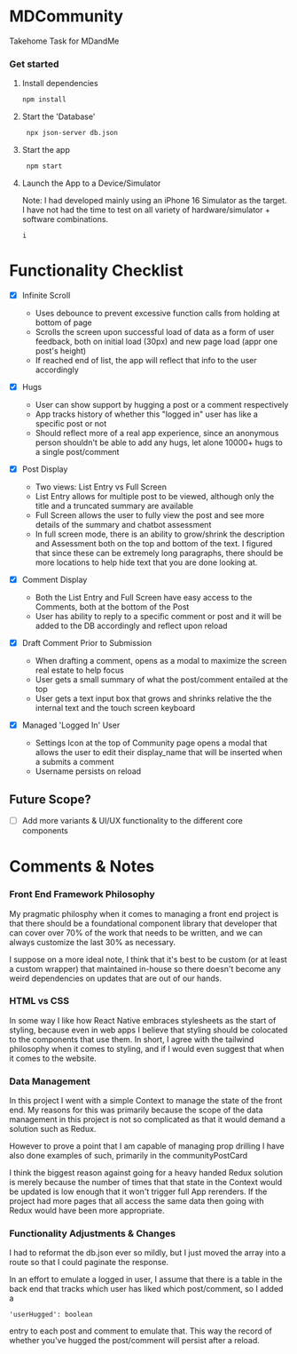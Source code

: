 # MDCommunity

Takehome Task for MDandMe

### Get started

1. Install dependencies

   ```bash
   npm install
   ```

2. Start the 'Database'

   ```bash
    npx json-server db.json
   ```

3. Start the app

   ```bash
    npm start
   ```

4. Launch the App to a Device/Simulator

   Note: I had developed mainly using an iPhone 16 Simulator as the target. I have not had the time to test on all variety of hardware/simulator + software combinations.

   ```
   i
   ```

# Functionality Checklist

- [x] Infinite Scroll

  - Uses debounce to prevent excessive function calls from holding at bottom of page
  - Scrolls the screen upon successful load of data as a form of user feedback, both on initial load (30px) and new page load (appr one post's height)
  - If reached end of list, the app will reflect that info to the user accordingly

- [x] Hugs

  - User can show support by hugging a post or a comment respectively
  - App tracks history of whether this "logged in" user has like a specific post or not
  - Should reflect more of a real app experience, since an anonymous person shouldn't be able to add any hugs, let alone 10000+ hugs to a single post/comment

- [x] Post Display

  - Two views: List Entry vs Full Screen
  - List Entry allows for multiple post to be viewed, although only the title and a truncated summary are available
  - Full Screen allows the user to fully view the post and see more details of the summary and chatbot assessment
  - In full screen mode, there is an ability to grow/shrink the description and Assessment both on the top and bottom of the text. I figured that since these can be extremely long paragraphs, there should be more locations to help hide text that you are done looking at.

- [x] Comment Display

  - Both the List Entry and Full Screen have easy access to the Comments, both at the bottom of the Post
  - User has ability to reply to a specific comment or post and it will be added to the DB accordingly and reflect upon reload

- [x] Draft Comment Prior to Submission

  - When drafting a comment, opens as a modal to maximize the screen real estate to help focus
  - User gets a small summary of what the post/comment entailed at the top
  - User gets a text input box that grows and shrinks relative the the internal text and the touch screen keyboard

- [x] Managed 'Logged In' User
  - Settings Icon at the top of Community page opens a modal that allows the user to edit their display_name that will be inserted when a submits a comment
  - Username persists on reload

## Future Scope?

- [ ] Add more variants & UI/UX functionality to the different core components

# Comments & Notes

### Front End Framework Philosophy

My pragmatic philosphy when it comes to managing a front end project is that there should be a foundational component library that developer that can cover over 70% of the work that needs to be written, and we can always customize the last 30% as necessary.

I suppose on a more ideal note, I think that it's best to be custom (or at least a custom wrapper) that maintained in-house so there doesn't become any weird dependencies on updates that are out of our hands.

### HTML vs CSS

In some way I like how React Native embraces stylesheets as the start of styling, because even in web apps I believe that styling should be colocated to the components that use them. In short, I agree with the tailwind philosophy when it comes to styling, and if I would even suggest that when it comes to the website.

### Data Management

In this project I went with a simple Context to manage the state of the front end. My reasons for this was primarily because the scope of the data management in this project is not so complicated as that it would demand a solution such as Redux.

However to prove a point that I am capable of managing prop drilling I have also done examples of such, primarily in the communityPostCard

I think the biggest reason against going for a heavy handed Redux solution is merely because the number of times that that state in the Context would be updated is low enough that it won't trigger full App rerenders. If the project had more pages that all access the same data then going with Redux would have been more appropriate.

### Functionality Adjustments & Changes

I had to reformat the db.json ever so mildly, but I just moved the array into a route so that I could paginate the response.

In an effort to emulate a logged in user, I assume that there is a table in the back end that tracks which user has liked which post/comment, so I added a

    'userHugged': boolean

entry to each post and comment to emulate that. This way the record of whether you've hugged the post/comment will persist after a reload.
